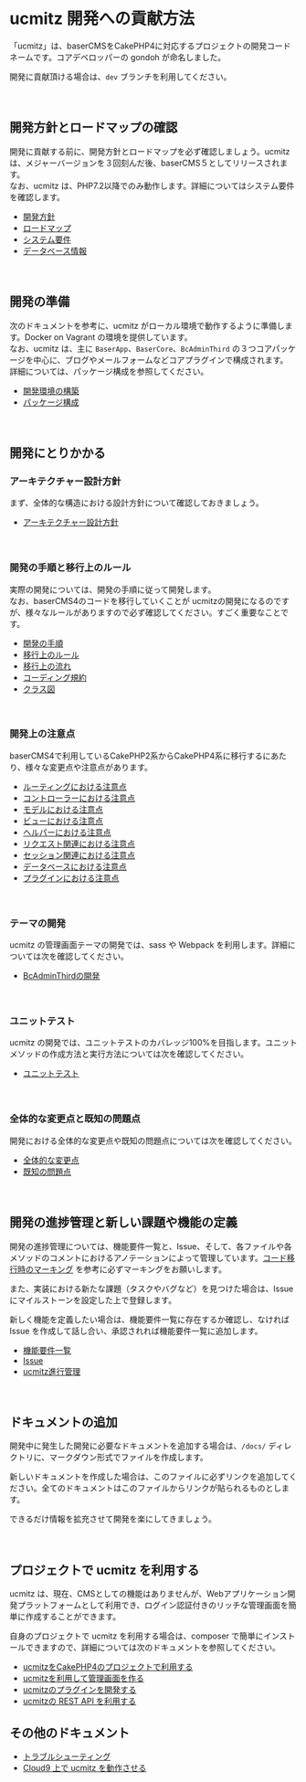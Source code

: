 # ucmitz 開発への貢献方法

「ucmitz」は、baserCMSをCakePHP4に対応するプロジェクトの開発コードネームです。コアデベロッパーの gondoh が命名しました。  

開発に貢献頂ける場合は、`dev` ブランチを利用してください。

　

## 開発方針とロードマップの確認

開発に貢献する前に、開発方針とロードマップを必ず確認しましょう。ucmitz は、メジャーバージョンを３回刻んだ後、baserCMS５としてリリースされます。  
なお、ucmitz は、PHP7.2以降でのみ動作します。詳細についてはシステム要件を確認します。
- [開発方針](https://docs.google.com/document/d/1QAmScc65CwMyn8QuwWKE9q_8HnSKcW9oefI9RrHoUYY/edit)
- [ロードマップ](https://docs.google.com/spreadsheets/d/1TZ71-O_9KiQM9xAB_a_jnSFVrH2dsyKowMLkyGLcI9g/edit#gid=2131306554)
- [システム要件](https://baserproject.github.io/5/ucmitz/basic/system)
- [データベース情報](https://baserproject.github.io/5/ucmitz/basic/db)

　

## 開発の準備

次のドキュメントを参考に、ucmitz がローカル環境で動作するように準備します。Docker on Vagrant の環境を提供しています。  
なお、ucmitz は、主に `BaserApp`、`BaserCore`、`BcAdminThird` の３つコアパッケージを中心に、ブログやメールフォームなどコアプラグインで構成されます。
詳細については、パッケージ構成を参照してください。

- [開発環境の構築](https://baserproject.github.io/5/ucmitz/preparation/environment)
- [パッケージ構成](https://baserproject.github.io/5/ucmitz/basic/package)

　
## 開発にとりかかる

### アーキテクチャー設計方針

まず、全体的な構造における設計方針について確認しておきましょう。
- [アーキテクチャー設計方針](https://baserproject.github.io/5/ucmitz/basic/architecture_design_policy)

　
### 開発の手順と移行上のルール

実際の開発については、開発の手順に従って開発します。  
なお、baserCMS4のコードを移行していくことが ucmitzの開発になるのですが、様々なルールがありますので必ず確認してください。すごく重要なことです。
- [開発の手順](https://baserproject.github.io/5/ucmitz/development/procedure)
- [移行上のルール](https://baserproject.github.io/5/ucmitz/development/migration_rule)
- [移行上の流れ](https://baserproject.github.io/5/ucmitz/development/migration_flow)
- [コーディング規約](https://baserproject.github.io/5/ucmitz/development/coding_rule)
- [クラス図](https://miro.com/app/board/o9J_l5XD8l8=/)

　　
### 開発上の注意点

baserCMS4で利用しているCakePHP2系からCakePHP4系に移行するにあたり、様々な変更点や注意点があります。

- [ルーティングにおける注意点](https://baserproject.github.io/5/ucmitz/development/migration_point/routing)
- [コントローラーにおける注意点](https://baserproject.github.io/5/ucmitz/development/migration_point/controller)
- [モデルにおける注意点](https://baserproject.github.io/5/ucmitz/development/migration_point/model)
- [ビューにおける注意点](https://baserproject.github.io/5/ucmitz/development/migration_point/view)
- [ヘルパーにおける注意点](https://baserproject.github.io/5/ucmitz/development/migration_point/helper)
- [リクエスト関連における注意点](https://baserproject.github.io/5/ucmitz/development/migration_point/request)
- [セッション関連における注意点](https://baserproject.github.io/5/ucmitz/development/migration_point/session)
- [データベースにおける注意点](https://baserproject.github.io/5/ucmitz/development/migration_point/database)
- [プラグインにおける注意点](https://baserproject.github.io/5/ucmitz/development/migration_point/database)

　
### テーマの開発

ucmitz の管理画面テーマの開発では、sass や Webpack を利用します。詳細については次を確認してください。

- [BcAdminThirdの開発](https://github.com/baserproject/ucmitz/blob/dev/plugins/bc-admin-third/README.md)

　
### ユニットテスト

ucmitz の開発では、ユニットテストのカバレッジ100%を目指します。ユニットメソッドの作成方法と実行方法については次を確認してください。

- [ユニットテスト](https://baserproject.github.io/5/ucmitz/development/test/unittest)

　
### 全体的な変更点と既知の問題点

開発における全体的な変更点や既知の問題点については次を確認してください。

- [全体的な変更点](https://baserproject.github.io/5/ucmitz/development/changed)
- [既知の問題点](https://baserproject.github.io/5/ucmitz/development/problem)

　
## 開発の進捗管理と新しい課題や機能の定義

開発の進捗管理については、機能要件一覧と、Issue、そして、各ファイルや各メソッドのコメントにおけるアノテーションによって管理しています。[コード移行時のマーキング](https://baserproject.github.io/5/ucmitz/development/migration_rule#コード移行時のマーキング) を参考に必ずマーキングをお願いします。  

また、実装における新たな課題（タスクやバグなど）を見つけた場合は、Issue にマイルストーンを設定した上で登録します。  

新しく機能を定義したい場合は、機能要件一覧に存在するか確認し、なければ Issue を作成して話し合い、承認されれば機能要件一覧に追加します。

- [機能要件一覧](https://docs.google.com/spreadsheets/d/1YT5PuZQdDNU0wrZdqYbh74KuLSw1SIt4_EKwPWOfDKA/edit#gid=0) 
- [Issue](https://github.com/baserproject/ucmitz/issues)
- [ucmitz進行管理](https://docs.google.com/spreadsheets/d/1EGxMk-dy8WIg2NmgOKsS_fBXqDB6oJky9M0mB7TADEk/edit#gid=938641024)

　
## ドキュメントの追加

開発中に発生した開発に必要なドキュメントを追加する場合は、`/docs/` ディレクトリに、マークダウン形式でファイルを作成します。  

新しいドキュメントを作成した場合は、このファイルに必ずリンクを追加してください。全てのドキュメントはこのファイルからリンクが貼られるものとします。  

できるだけ情報を拡充させて開発を楽にしてきましょう。

　
## プロジェクトで ucmitz を利用する

ucmitz は、現在、CMSとしての機能はありませんが、Webアプリケーション開発プラットフォームとして利用でき、ログイン認証付きのリッチな管理画面を簡単に作成することができます。

自身のプロジェクトで ucmitz を利用する場合は、composer で簡単にインストールできますので、詳細については次のドキュメントを参照してください。

- [ucmitzをCakePHP4のプロジェクトで利用する](https://github.com/baserproject/ucmitz/wiki/ucmitz%E3%82%92CakePHP4%E3%81%AE%E3%83%97%E3%83%AD%E3%82%B8%E3%82%A7%E3%82%AF%E3%83%88%E3%81%A7%E5%88%A9%E7%94%A8%E3%81%99%E3%82%8B)
- [ucmitzを利用して管理画面を作る](https://github.com/baserproject/ucmitz/wiki/ucmitz%E3%82%92%E5%88%A9%E7%94%A8%E3%81%97%E3%81%A6%E7%AE%A1%E7%90%86%E7%94%BB%E9%9D%A2%E3%82%92%E4%BD%9C%E3%82%8B)
- [ucmitzのプラグインを開発する](https://github.com/baserproject/ucmitz/wiki/ucmitz%E3%81%AE%E3%83%97%E3%83%A9%E3%82%B0%E3%82%A4%E3%83%B3%E3%82%92%E9%96%8B%E7%99%BA%E3%81%99%E3%82%8B)
- [ucmitzの REST API を利用する](https://github.com/baserproject/ucmitz/wiki/ucmitz%E3%81%AE-REST-API-%E3%82%92%E5%88%A9%E7%94%A8%E3%81%99%E3%82%8B)
　　
## その他のドキュメント

- [トラブルシューティング](https://baserproject.github.io/5/ucmitz/etc/troubleshooting)
- [Cloud9 上で ucmitz を動作させる](https://baserproject.github.io/5/ucmitz/etc/cloud9)

　
　

